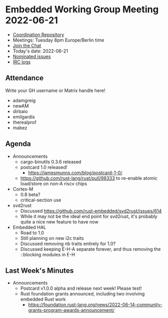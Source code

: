 # Embedded Working Group Meeting 2022-06-21

* [Coordination Repository]
* Meetings: Tuesday 8pm Europe/Berlin time
* [Join the Chat]
* Today's date: 2022-06-21
* [Nominated issues](https://github.com/search?q=org%3Arust-embedded+label%3Anominated+is%3Aopen&type=Issues)
* [IRC logs]

[Coordination Repository]: https://github.com/rust-embedded/wg
[Join the Chat]: https://riot.im/app/#/room/#rust-embedded:matrix.org
[IRC logs]: https://libera.irclog.whitequark.org/rust-embedded/2022-06-21

## Attendance

Write your GH username or Matrix handle here!

* adamgreig
* newAM
* dirbaio
* emilgardis
* therealprof
* mabez

## Agenda

* Announcements
    * cargo-binutils 0.3.6 released
    * postcard 1.0 released!
        * https://jamesmunns.com/blog/postcard-1-0/
    * https://github.com/rust-lang/rust/pull/98333 to re-enable atomic load/store on non-A riscv chips
* Cortex-M
    * 0.8 beta?
    * critical-section use
* svd2rust
    * Discussed https://github.com/rust-embedded/svd2rust/issues/614
    * While it may not be the ideal end point for svd2rust, it's probably quite a nice new feature to have now
* Embedded HAL
    * Road to 1.0
    * Still planning on new i2c traits
    * Discussed removing nb traits entirely for 1.0?
    * Discussed keeping E-H-A separate forever, and thus removing the ::blocking modules in E-H

## Last Week's Minutes

* Announcements
    * Postcard v1.0.0 alpha and release next week! Please test!
    * Rust foundation grants announced, including two involving embedded Rust work
        * https://foundation.rust-lang.org/news/2022-06-14-community-grants-program-awards-announcement/
